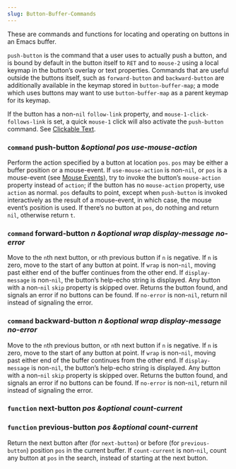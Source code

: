 ```yaml
---
slug: Button-Buffer-Commands
---
```


These are commands and functions for locating and operating on buttons in an Emacs buffer.

`push-button` is the command that a user uses to actually push a button, and is bound by default in the button itself to `RET` and to `mouse-2` using a local keymap in the button’s overlay or text properties. Commands that are useful outside the buttons itself, such as `forward-button` and `backward-button` are additionally available in the keymap stored in `button-buffer-map`; a mode which uses buttons may want to use `button-buffer-map` as a parent keymap for its keymap.

If the button has a non-`nil` `follow-link` property, and `mouse-1-click-follows-link` is set, a quick `mouse-1` click will also activate the `push-button` command. See [Clickable Text](/docs/elisp/Clickable-Text).

### <span className="tag command">`command`</span> **push-button** *\&optional pos use-mouse-action*

Perform the action specified by a button at location `pos`. `pos` may be either a buffer position or a mouse-event. If `use-mouse-action` is non-`nil`, or `pos` is a mouse-event (see [Mouse Events](/docs/elisp/Mouse-Events)), try to invoke the button’s `mouse-action` property instead of `action`; if the button has no `mouse-action` property, use `action` as normal. `pos` defaults to point, except when `push-button` is invoked interactively as the result of a mouse-event, in which case, the mouse event’s position is used. If there’s no button at `pos`, do nothing and return `nil`, otherwise return `t`.

### <span className="tag command">`command`</span> **forward-button** *n \&optional wrap display-message no-error*

Move to the `n`th next button, or `n`th previous button if `n` is negative. If `n` is zero, move to the start of any button at point. If `wrap` is non-`nil`, moving past either end of the buffer continues from the other end. If `display-message` is non-`nil`, the button’s help-echo string is displayed. Any button with a non-`nil` `skip` property is skipped over. Returns the button found, and signals an error if no buttons can be found. If `no-error` is non-`nil`, return nil instead of signaling the error.

### <span className="tag command">`command`</span> **backward-button** *n \&optional wrap display-message no-error*

Move to the `n`th previous button, or `n`th next button if `n` is negative. If `n` is zero, move to the start of any button at point. If `wrap` is non-`nil`, moving past either end of the buffer continues from the other end. If `display-message` is non-`nil`, the button’s help-echo string is displayed. Any button with a non-`nil` `skip` property is skipped over. Returns the button found, and signals an error if no buttons can be found. If `no-error` is non-`nil`, return nil instead of signaling the error.

### <span className="tag function">`function`</span> **next-button** *pos \&optional count-current*

### <span className="tag function">`function`</span> **previous-button** *pos \&optional count-current*

Return the next button after (for `next-button`) or before (for `previous-button`) position `pos` in the current buffer. If `count-current` is non-`nil`, count any button at `pos` in the search, instead of starting at the next button.
